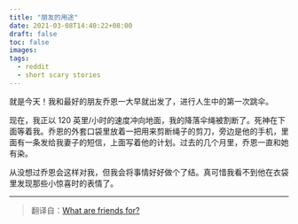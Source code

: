 ```yaml
---
title: "朋友的用途"
date: 2021-03-08T14:40:22+08:00
draft: false
toc: false
images:
tags: 
  - reddit
  - short scary stories
---
```


就是今天！我和最好的朋友乔恩一大早就出发了，进行人生中的第一次跳伞。

现在，我正以 120 英里/小时的速度冲向地面，我的降落伞绳被割断了。死神在下面等着我。乔恩的外套口袋里放着一把用来剪断绳子的剪刀，旁边是他的手机，里面有一条发给我妻子的短信，上面写着他的计划。过去的几个月里，乔恩一直和她有染。

从没想过乔恩会这样对我，但我会将事情好好做个了结。真可惜我看不到他在衣袋里发现那些小惊喜时的表情了。

------

> 翻译自：[What are friends for?](https://www.reddit.com/r/shortscarystories/comments/le1dhu/what_are_friends_for/)
